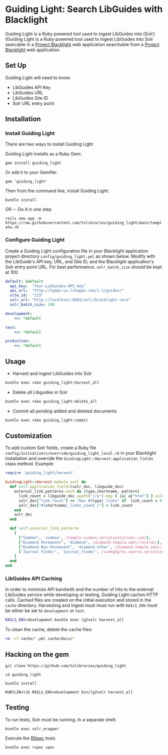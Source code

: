 # Guiding Light: Search LibGuides with Blacklight

Guiding Light is a Ruby powered tool used to ingest LibGuides into [Solr](Guiding Light is a Ruby powered tool used to ingest LibGuides into Solr searcable in a [Project Blacklight](https://projectblacklight.org) web application
searchable from a [Project Blacklight](https://projectblacklight.org) web application.

## Set Up

Guiding Light will need to know:

- LibGuides API Key
- LibGuides URL
- LibGuides Site ID
- Solr URL entry point

## Installation

### Install Guiding Light

There are two ways to install Guiding Light

Guiding Light installs as a Ruby Gem:

`gem install guiding_light`

Or add it to your Gemfile:

`gem 'guiding_light'`

Then from the command line, install Guiding Light:

`bundle install`

OR -- Do it in one step

`rails new app -m https://raw.githubusercontent.com/tulibraries/guiding_light/main/template.rb`

### Configure Guiding Light

Create a Guiding Light configuration file in your Blacklight application project
directory `config/guiding_light.yml` as shown below.  Modify with the LibGuide's
API key, URL, and Site ID, and the Blacklight application's Solr entry point
URL. For best performance, `solr_batch_size` should be kept at 100.

```yaml
default: &default
  api_key:  "Your-LibGuides-API-Key"
  api_url:  "http://lgapi-us.libapps.com/1.1/guides/"
  site_id:  "123"
  solr_url: "http://localhost:8983/solr/blacklight-core"
  solr_batch_size: 100

development:
    <<: *default

test:
    <<: *default

production:
    <<: *default
```

## Usage

- Harvest and ingest LibGuides into Solr
```sh
bundle exec rake guiding_light:harvest_all
```

- Delete *all* Libguides in Solr
```sh
bundle exec rake guiding_light:delete_all
```

- Commit all *pending* added and deleted documents
```sh
bundle exec rake guiding_light:commit
```

## Customization

To add custom Solr fields, create a Ruby file `config/initializers/override/guiding_light_local.rb` in your Blacklight installation
and override the `GuidingLight::Harvest.application_fields` class method. Example:

```ruby
require 'guiding_light/harvest'

GuidingLight::Harvest.module_eval do
  def self.application_fields(solr_doc, libguide_doc)
    external_link_patterns.each do |type,shortname, pattern|
      link_count = libguide_doc.xpath("//a").map { |a| a["href"] }.select { |link| link =~ pattern }.count
      solr_doc["link_facet"] << "Has #{type} links" if  link_count > 0
      solr_doc["#{shortname}_links_count_i"] = link_count
    end
    solr_doc
  end

  def self.external_link_patterns
    [
      ["Summon", 'summon', /temple.summon.serialssolutions.com/],
      ["Diamond Permanent", 'diamond', /diamond.temple.edu\/record=/],
      ["Diamond Non-Permanent", 'diamond_other', /diamond.temple.edu\/(?!record=)/],
      ["Journal Finder", 'journal_finder', /vv4kg5gr5v.search.serialssolutions.com/]
    ]
  end
end
```

### LibGuides API Caching

In order to minimize API bandwith and the number of hits to the external LibGuides service while
developing or testing, Guiding Light caches HTTP calls. Cached files are created on the initial
execution and stored in the `cache` directory. Harvesting and Ingest must must run with `RAILS_ENV`
must be either be set to `development` or `test`.

```sh
RAILS_ENV=development bundle exec lg2solr harvest_all
```

To clean the cache, delete the cache files:

```sh
rm -rf cache/*.yml cache/docs/*
```

## Hacking on the gem

`git clone https://github.com/tulibraries/guiding_light`

`cd guiding_light`

`bundle install`

`RUBYLIB=lib RAILS_ENV=development bin/lg2solr harvest_all`

## Testing

To run tests, Solr must be running.  In a separate shell:

```
bundle exec solr_wrapper
```

Execute the [RSpec](http://rspec.info) tests

```sh
bundle exec rspec spec
```
